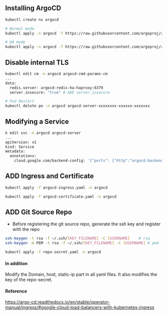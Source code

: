 ## Installing ArgoCD

```bash
kubectl create ns argocd

# Normal mode
kubectl apply -n argocd -f https://raw.githubusercontent.com/argoproj/argo-cd/stable/manifests/install.yaml

# HA mode
kubectl apply -n argocd -f https://raw.githubusercontent.com/argoproj/argo-cd/stable/manifests/ha/install.yaml
```

## Disable internal TLS

```bash
kubectl edit cm -n argocd argocd-cmd-params-cm
...
data:
  redis.server: argocd-redis-ha-haproxy:6379
  server.insecure: "true" # ADD server.insecure

# Pod Restart
kubectl delete po -n argocd argocd-server-xxxxxxxx-xxxxxx-xxxxxxx
```

## Modifying a Service

```bash
k edit svc -n argocd argocd-server 
...
apiVersion: v1
kind: Service
metadata:
  annotations:
    cloud.google.com/backend-config: '{"ports": {"http":"argocd-backend-config"}}' # ADD backend-config annotation
```

## ADD Ingress and Certificate

```bash
kubectl apply -f argocd-ingress.yaml -n argocd

kubectl apply -f argocd-certificate.yaml -n argocd
```

## ADD Git Source Repo
- Before registering the git source repo, generate the ssh key and register with the repo

```bash
ssh-keygen -t rsa -f ~/.ssh/[KEY_FILENAME] -C [USERNAME] 	# rsa
ssh-keygen -m PEM -t rsa -f ~/.ssh/[KEY_FILENAME] -C [USERNAME]	# pem

kubectl apply -f repo-secret.yaml -n argocd
```

#### In addition
Modify the Domain, host, static-ip part in all yaml files. It also modifies the key of the repo-secret.

#### Reference
<https://argo-cd.readthedocs.io/en/stable/operator-manual/ingress/#google-cloud-load-balancers-with-kubernetes-ingress>

